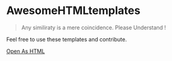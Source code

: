 # AwesomeHTMLtemplates
> Any similiraty is a mere coincidence. Please Understand !

Feel free to use these templates and contribute.

[Open As HTML](mk-1407.github.io/AwesomeHTMLtemplates)
